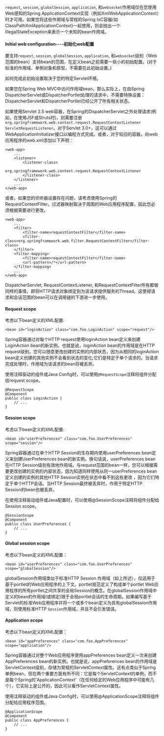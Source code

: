 `request`, `session`, `globalSession`, `application`, 和`websocket`作用域仅在您使用Web感知的Spring ApplicationContext实现（例如XmlWebApplicationContext）时才可用。如果您将这些作用域与常规的Spring IoC容器\(如ClassPathXmlApplicationContext\)一起使用，则会抛出一个IllegalStateException来表示一个未知的bean作用域。

#### Initial web configuration----初始化web配置

要支持`request`, `session`, `globalSession`, `application`, 和`websocket`级别（Web范围的bean）支持bean的范围，在定义bean之前需要一些小的初始配置。\(对于标准的作用域、单例对象和原型，不需要在此初始设置。\)

如何完成此初始设置取决于您的特定Servlet环境。

如果您在Spring Web MVC中访问作用域bean，那么实际上，在由Spring DispatcherServlet或DispatcherPortlet处理的请求中，不需要特殊设置：DispatcherServlet和DispatcherPortlet已经公开了所有相关状态。

如果使用Servlet 2.5 web容器，在Spring的DispatcherServlet之外处理请求\(例如，在使用JSF或Struts时\)，则需要注册`org.springframework.web.context.request.RequestContextListener   ServletRequestListener`。对于Servlet 3.0+，这可以通过WebApplicationInitializer接口以编程方式完成。或者，对于较旧的容器，向web应用程序的web.xml添加以下声明：

```
<web-app>
    ...
    <listener>
        <listener-class>
            org.springframework.web.context.request.RequestContextListener
        </listener-class>
    </listener>
    ...
</web-app>
```

或者，如果您的侦听器设置存在问题，请考虑使用Spring的RequestContextFilter。过滤器映射取决于周围的Web应用程序配置，因此您必须根据需要进行更改。

```
<web-app>
    ...
    <filter>
        <filter-name>requestContextFilter</filter-name>
        <filter-class>org.springframework.web.filter.RequestContextFilter</filter-class>
    </filter>
    <filter-mapping>
        <filter-name>requestContextFilter</filter-name>
        <url-pattern>/*</url-pattern>
    </filter-mapping>
    ...
</web-app>
```

DispatcherServlet, RequestContextListener, 和RequestContextFilter所有都做同样的事情，即将HTTP请求对象绑定到为该请求提供服务的Thread。这使得请求和会话范围的bean可以在调用链的下游进一步使用。

#### Request scope

考虑以下bean定义的XML配置:

```
<bean id="loginAction" class="com.foo.LoginAction" scope="request"/>
```

Spring容器通过对每个HTTP request使用loginAction bean定义来创建LoginAction bean的新实例。也就是说，loginAction bean的作用域是在HTTP request级别。您可以随意更改创建的实例的内部状态，因为从相同的loginAction bean定义创建的其他实例不会看到状态的变化;它们是特定于单个请求的。当请求完成处理时，作用域为该请求的bean将被丢弃。

使用注释驱动的组件或Java Config时，可以使用`@RequestScope`注释将组件分配给request scope。

```
@RequestScope
@Component
public class LoginAction {
    // ...
}
```

#### Session scope

考虑以下bean定义的XML配置:

```
<bean id="userPreferences" class="com.foo.UserPreferences" scope="session"/>
```

Spring容器通过在单个HTTP  Session的生存期内使用userPreferences bean定义来创建UserPreferences bean的新实例。换句话说，userPreferences bean在HTTP Session级别有效地作用域。与request范围的bean一样，您可以根据需要更改创建的实例的内部状态，因为知道同样使用从同一userPreferences bean定义创建的实例的其他HTTP Session实例在状态中看不到这些更改 ，因为它们特定于单个HTTP会话。当HTTP Session最终被丢弃时，作用于特定HTTP Session的bean也被丢弃。

在使用注释驱动组件或Java配置时，可以使用@SessionScope注释将组件分配给Session scope。

```
@SessionScope
@Component
public class UserPreferences {
    // ...
}
```

#### Global session scope

考虑以下bean定义的XML配置：

```
<bean id="userPreferences" class="com.foo.UserPreferences" scope="globalSession"/>
```

globalSession作用域类似于标准HTTP Session 作用域（如上所述），仅适用于基于portlet的Web应用程序的上下文。portlet规范定义了构成单个portlet Web应用程序的所有portlet之间共享的全局Session的概念。在globalSession作用域中定义的bean的作用域\(或绑定\)限于全局portlet会话的生命周期。如果编写基于Servlet的标准Web应用程序并将一个或多个bean定义为具有globalSession作用域，则使用标准HTTP `Session`作用域，并且不会引发错误。

#### Application scope

考虑以下bean定义的XML配置：

```
<bean id="appPreferences" class="com.foo.AppPreferences" scope="application"/>
```

Spring容器通过对整个Web应用程序使用appPreferences bean定义一次来创建AppPreferences bean的新实例。也就是说，appPreferences bean的作用域是ServletContext级别，存储为常规的ServletContext属性。这有点类似于Spring单例bean，但在两个重要方面有所不同：它是每个ServletContext的单例，而不是每个Spring的'ApplicationContext'（在任何给定的Web应用程序中可能有几个），它实际上是公开的，因此可以看作ServletContext属性。

使用注释驱动的组件或Java Config时，可以使用@ApplicationScope注释将组件分配给应用程序范围。

```
@ApplicationScope
@Component
public class AppPreferences {
    // ...
}
```



